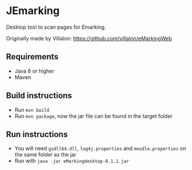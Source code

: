 # JEmarking

Desktop tool to scan pages for Emarking.

Originally made by Villalon: https://github.com/villalon/eMarkingWeb

## Requirements
- Java 8 or higher
- Maven

## Build instructions
- Run `mvn build`
- Run `mvn package`, now the jar file can be found in the target folder

## Run instructions
- You will need `gsdll64.dll`, `log4j.properties` and `moodle.properties` on the same folder as the jar
- Run with `java -jar eMarkingdesktop-0.1.1.jar`